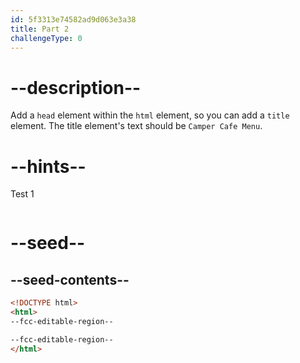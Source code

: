 ```yaml
---
id: 5f3313e74582ad9d063e3a38
title: Part 2
challengeType: 0
---
```


# --description--

Add a `head` element within the `html` element, so you can add a `title` element. The title element's text should be `Camper Cafe Menu`.

# --hints--

Test 1

```js

```

# --seed--

## --seed-contents--

```html
<!DOCTYPE html>
<html>
--fcc-editable-region--

--fcc-editable-region--
</html>
```
